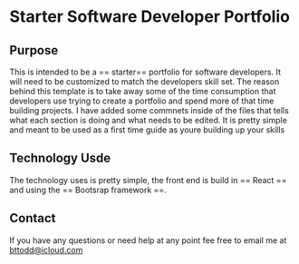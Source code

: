 # Starter Software Developer Portfolio


## Purpose 

This is intended to be a == starter== portfolio for software developers. It will need to be customized to match the developers skill set.
The reason behind this template is to take away some of the time consumption that developers use trying to create a portfolio and spend more of that 
time building projects. I have added some commnets inside of the files that tells what each section is doing and what needs to be edited. It is pretty simple and meant to be used as a first time guide as youre building up your skills

## Technology Usde

The technology uses is pretty simple, the front end is build in == React == and using the == Bootsrap framework ==.


## Contact

If you have any questions or need help at any point fee free to email me at bttodd@icloud.com